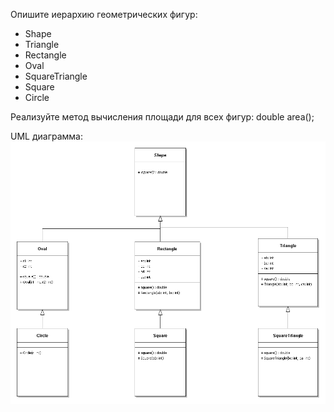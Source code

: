 Опишите иерархию геометрических фигур:
- Shape
- Triangle
- Rectangle
- Oval
- SquareTriangle
- Square
- Circle

Реализуйте метод вычисления площади для всех фигур:
double area();

UML диаграмма:
![alt text](untitled.png)